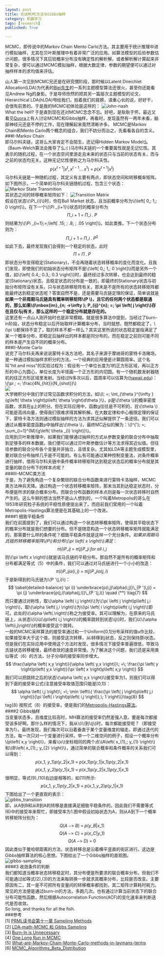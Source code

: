 ```yaml
---
layout: post
title: 也谈MCMC方法与Gibbs抽样
category: 机器学习
tags: [research]
published: True

---
```

MCMC，即传说中的Markov Chain Mento Carlo方法。其主要用于统计推理中进行模拟抽样，尤其在贝叶斯推理中有着非常广泛的应用。如算法模型的后验参数估计问题，很多情况下其后验概率分布没有确定性的解析解，或者解析解计算起来非常复杂，便可以通过MCMC模拟抽样，根据大数定律，参数的期望便可以通过对抽样样本的求均值来评估。

<!--more--> 
山人第一次见到MCMC兄还是在研究僧阶段，那时候以Latent Direichlet Allocation(LDA)为代表的[Blei先生](http://www.cs.columbia.edu/~blei/)的一系列主题模型算法还很火，甚至你还能看见Andrew Ng的身影。于是导师欣然的把其另一篇层次主题模型的论文，Hierarchical LDA(hLDA)甩给我们，拍着我们的肩膀，语重心长的说，好好干，会很有前景的。于是我的MCMC初体验是这样的：
![John-nash](/assets/img/post/john-nash.jpg)  
What the hell? 于是直到现在还对MCMC念念不忘。好吧，是耿耿于怀。最近又看见[Quora](https://www.quora.com/What-are-Markov-Chain-Monte-Carlo-methods-in-laymans-terms)上有人讨论MCMC和Gibbs抽样，再看时，发现虽然有一两年未看，脑部神经元还是不停的工作，现在理解起来竟然清晰许多。
MCMC是Markov Chain和Mento Carlo两个概念的组合，我们不妨分而治之，先看看各自的含义。   
###I-Markov Chain  
即马尔科夫链，这哥么大家肯定不会陌生，还记得Hidden Markov Model么（Baum-Welch算法会推导了么:( )马尔科夫链的一个重要属性就是无记忆性。其表示的随机过程，在一个状态空间里游走且未来的状态只与当前的状态有关，而与之前的状态均无关。这种无记忆性便称之为马尔科夫性。  
$$
p\left( x^{t+1} | x^{t},x^{t-1}...\; x^{1} \right)\; =\; p\left( x^{t+1} | x^{t} \right)\tag{1}
$$
马尔科夫链是一种随机过程，其定义有主要有两点，即状态空间和转移概率矩阵。如下图所示，一个简单的马尔科夫链随机过程，包含三个状态：  
![Markov State Transmition](/assets/img/post/stationary_markove.svg)  
其状态之间的转移概率矩阵如下： 
![Transition Matrix](/assets/img/post/transition_matrix.png)  
假设在状态\\(\Pi\_{i}\\)时，你在Bull Market 状态，且当前概率分布为\\(\left[ 0,\; 1,\; 0 \right]\\)。在下一个\\(\Pi \_{i+1}\\)状态时的概率分布为  
$$
\Pi \_{i+1}\; =\; \Pi \_{i}\; .\; P\tag{2}
$$
则结果为\\(\Pi \_{i+1}\;=\;\left[ .15\; \; .8\; \; .05 \right]\\)。如此类推，下一个状态分布则为：
$$
\Pi \_{i+1}\; =\; \Pi \_{i}\; .\; P^{2}\tag{3}
$$
如此下去，最终发现我们会得到一个稳定的状态，此时
$$
\Pi \; =\; \Pi \; .\; P\tag{4}
$$
即状态分布变得稳定(Stationary)，不会再随着状态转移概率的变化而变化。且我们发现，即使我们的初始状态分布矩阵不是\\(\left[ 0,\; 1,\; 0 \right]\\)而是另外一个值，如\\(\left[ 0.4,\; 0.3,\; 0.3 \right]\\)时，最终经过多次转移，也会达到最终的稳定(Stationary)状态，且稳定状态的分布是一致的，即最终的Stationary状态与初始分布矩阵没有关系，只与状态转移矩阵有关。那末是不是所有的状态转移矩阵都能最终达到稳定状态呢？答案自然不是，还是需要马氏链定理的保证，简单说就是  
__如果一个非周期马氏链具有概率转移矩阵\\(P \\)，且它的任何两个状态都是联通的，那么如果\\(l\mbox{im}\_{n\; ->\infty }\; P\_{ij}^{n}\; =\; \pi \left( j \right)\\)存在且仅与j有关，那么这样的一个稳定分布就是存在的。__  
这里还有一点山人刚开始时也是非常模糊。就是很多算法中提到，当经过了burn-in阶段，状态分布稳定以后开始取样计算概率分布，当时就想，既然都稳定了，\\(\pi \\)都保持不变了，取的样本不都一样么？其实这里所说的状态稳定是指满足了某一个概率分布，即稳定后抽样出的样本都是同分布的。而在稳定之前则可能不同的样本是产生自不同的概率分布。  
###II-Monte Carlo  
说完了马尔科夫再来说说蒙特卡洛方法吧，其名子来源于摩纳哥的蒙特卡洛赌场，是一种通过模拟抽样求积分的方法。一个经典的应用便是计算圆周率。这个名叫“hit and miss"的实验过程为：假设有一个单位长度为1的正方形区域，再以正方形的中心为圆心，单位长度为半径画一个正方形的内切圆。有一个随机数发射器随机的往正方形区域里发射。当经过N多次以后，圆周率可以估算为([hawaii.edu](http://www2.hawaii.edu/~yuxian/phys305/a6/))：  \\(\pi \; =\; \frac{4N\_{hit}}{N\_{shot}}\\)  
![](/assets/img/post/hit_and_miss.png)  
大学微积分中我们学过常见函数求积分的方法，如\\(I\; =\; \int\_{\theta }^{\infty }{g\left( \theta  \right)p\left( \theta  \right)d\theta }\\)，p是\\(\theta \\)的概率密度函数，求其在g上的积分。但在实际应用中，函数g往往是不可积的，且\\(\theta \\)可能是高纬向量，使得我们很难求得其解析解。在大数定律和中心极限定理的保证下，蒙特卡洛方法则通过模拟抽样的方法为求其近似解提供了一条途径。我们可以通过从概率密度函数p中抽样出\\(\theta \\)，最终MC近似的解为：\\(I^{'}\; =\; \sum\_{i=1}^{M}{g\left( \theta \_{i} \right)}\\)。  
应用到贝叶斯推理中，如果我们能够通过抽样的方式从参数变量的联合分布中抽取到足够多的样本数据，我们便可以通过贝叶斯参数估计等方法求得其近似值。但往往参数的联合分布各个变量并非独立，且很复杂。尤其如LDA等主题生成模型里，要对联合分布抽样几乎是不可能的。有么有可能通过某种控制变量法，对条件概率进行抽样，借用马尔科夫链中条件概率转移矩阵达到稳定状态后的概率分布就是其变量的联合分布下的样本点呢？  
###III-MCMC类方法  
于是，为了避免构造一个复杂繁琐的联合分布函数来进行蒙特卡洛抽样，MCMC类方法神兵天降。通过构造一个状态转移概率矩阵，那末当其到达稳定状态时，分布便是所求的联合概率分布。而联合分布函数的样本点则是每一次状态转移时自然产生的。这么牛掰的想法当然不是山人想到的，一个叫着Metropolis的哥么在1953年研究粒子系统的平稳性质便提出来了。而目前我们常用的一个叫着Metropolis-Hastings算法便是在其基础上的一个改进。  
####1 细致平稳条件  
我们在前面提到了，我们可以通过构造一个状态转移概率矩阵，使得其平稳状态下的概率分布就是我们想要的分布。但不是随意构造一个状态转移概率矩阵就能满足的。那需要什么样的条件呢？细致平稳条件就是这样一个充分条件。_如果非周期马氏链的转移概率矩阵\\(P\\)和分布\\(\pi \left( x \right)\\)满足_：  
$$
\pi \left( i \right)P\_{ij}\; =\; \pi \left( j \right)P\_{ji}\;  for\; all\; i,j\tag{5}
$$
则\\(\pi \left( x \right)\\)就是该马氏链的平稳分布。那自然不是所有的概率矩阵和分布都满足等式（5）中的条件，我们可以通过对马氏链进行一个小小的改造：
$$
\pi \left( i \right)P\_{ij}\alpha \left( i,j \right)\; =\; \pi \left( j \right)P\_{ji}\alpha \left( j,i \right)\tag{6}
$$
于是新得到的马氏链为\\(P '(j,i)\\)：
$$
\label{detailed-balance} 
\pi (i) \underbrace{p(i,j)\alpha(i,j)}\_{P '(i,j)} 
= \pi (j) \underbrace{p(j,i)\alpha(j,i)}\_{P '(j,i)}  \quad (**) \tag{7}
$$
而只要通过对称性，取\\(\alpha \left( i,j \right)\\)为\\(\pi \left( j \right)p\left( j,i \right)\\)，取\\(\alpha \left( j,i \right)\\)为\\(\pi \left( i \right)p\left( i,j \right)\\)即可。此处的\\(\alpha \left(\.\right)\\)称之为接受率。其可以理解为，在原来的马氏链上，从状态\\(i\\)以\\(p\left( i,j \right)\\)的概率跳转到状态\\(j\\)时，我们以\\(\alpha \left(i,j\right)\\)的概率接受这个跳转。  
一般的MCMC采样算法的接受率通过和一个Uniform[0,1]分布采样的值u作比较，如果接受率大于这个值，则接受这次转移，从i转移到j状态，反之则保持原i状态。但是我们在实际应用中使用这个方法时发现，很多情况下接受率普遍很低，导致马氏链状态转移缓慢，最终收敛的速度非常慢。为了解决这个问题，我们还是采用类似等式（6）的方法，分子分母的接受率同步增大。  
$$
\frac{\alpha \left( x,y \right)}{\alpha \left( y,x \right)}\; =\; \frac{\pi \left( y \right)p\left( y,x \right)}{\pi \left( x \right)p\left( x,y \right)}
$$
我们可以把跳转之后的状态\\(\alpha \left( y,x \right)\\)接受率为1，则我们可以得到下面的接受率公式(注意接受率取值范围只能是[0,1])：  
$$
\alpha \left( i,j \right)\; =\; \min \left\\{ \frac{\pi \left( j \right)p\left( j,i \right)}{\pi \left( i \right)p\left( i,j \right)},\; 1 \right\\}\tag{8}
$$tag{8}
按照式（8）的接受率，便是我们的[Metropolis-Hastings算法](https://en.wikipedia.org/wiki/Metropolis%E2%80%93Hastings_algorithm)。  
####2 Gibbs抽样  
当变量状态多，且维度比较高时，MH算法的接受率仍然差强人意。要是每次都接受该多好啊。那什么样的情况下，我从\\(i\\)到\\(j\\)时，每次都能接受呢？（即接受率为1）。最终发现，我们每次可以沿着垂直于某个变量维度的轴走。即通过迭代的方法，每一次只对一个变量进行采样。举一个二维空间的例子，假设一个概率分布\\(p\left( x,y \right)\\)，来看\\(x\\)坐标相同的两个点\\(A\left( x\_{1},\; y\_{1} \right)\\)和\\(B\left( x\_{1},\; y\_{2} \right)\\)，通过简单的联合概率和条件概率的关系我们可以得到：  
$$
p\left( x\_{1},\; y\_{1} \right)p\left( y\_{2}| x\_{1} \right)\; =\; p\left( x\_{1} \right)p\left( y\_{1}| x\_{1}  \right)p\left( y\_{2}| x\_{1}  \right)\tag{9}
$$
$$
p\left( x\_{1},\; y\_{2} \right)p\left( y\_{1}| x\_{1} \right)\; =\; p\left( x\_{1} \right)p\left( y\_{2}| x\_{1}  \right)p\left( y\_{1}| x\_{1}  \right)\tag{10}
$$
很明显，等式(9),(10)右边是相等的，如(11)所示:
$$
p\left( x\_{1},\; y\_{1} \right)p\left( y\_{2}| x\_{1}  \right)\; =\; p\left( x\_{1},y\_{2} \right)p\left( y\_{1}| x\_{1}  \right)\tag{11}
$$
下图给出了一个更直观的表示：  
![gibbs_transition](/assets/img/post/gibbs-transition.png)    
即，从A到B和从B到A的转移是直接满足细致平稳条件的。因此我们不需要等式(6)中的接受率来帮忙，即接受率为1.图中假设初始状态为A，则从A到下一个概率转移矩阵分别为：  
$$
Q\left( A\; ->\; B \right)\; =\; p\left( y\_{B}| x\_{1} \right)
$$
$$
Q\left( A\; ->\; C \right)\; =\; p\left( x\_{C}| y\_{1} \right)  
$$
$$ 
Q\left( A\; ->\; D \right)\; =\; 0\tag{12}
$$
因此类似于曼哈顿距离的方法，状态转移总是沿着横平竖直的街区进行。这边是Gibbs抽样算法的核心思想。下图给出了一个Gibbs抽样的直观图。  
![gibbs-sampling](/assets/img/post/gibbs-sampling.png)  
####3 收敛条件的判断  
我们都知道当概率状态转移稳定时，其分布便是所要求的联合概率分布。但我们不可能通过如等式(2),(3)的方法来每转换一步就求其概率分布，比较是否改变。主要原因有二，其一是不可把所有变量间的转移概率都找到，其二矩阵计算耗时耗力。常见的方法便是通过burn-in的方法，多跑几次。也有通过计算当前状态下的联合分布可能性函数，然后根据Autocorrelation Function(ACF)的变化速率来判断迭代是否收敛。  
So long, and thanks for all the fish.   
###参考  
[1] [PRML读书会第十一章 Sampling Methods](http://blog.csdn.net/nietzsche2015/article/details/43450855)  
[2] [LDA-math-MCMC 和 Gibbs Sampling](http://cos.name/2013/01/lda-math-mcmc-and-gibbs-sampling/)  
[3] [Burn-In is Unnecessary](http://users.stat.umn.edu/~geyer/mcmc/burn.html)  
[4] [One Long Run in MCMC](http://users.stat.umn.edu/~geyer/mcmc/one.html)  
[5] [What-are-Markov-Chain-Monte-Carlo-methods-in-laymans-terms](https://www.quora.com/What-are-Markov-Chain-Monte-Carlo-methods-in-laymans-terms)  
[6] [MCMC_Algorithms_Beta_Distribution](http://mlwhiz.com/blog/2015/08/19/MCMC_Algorithms_Beta_Distribution/)  










